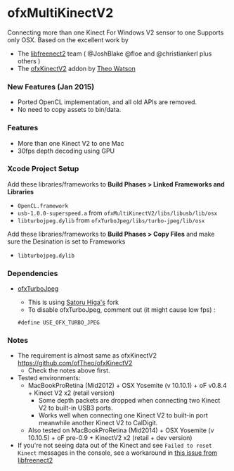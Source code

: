 ofxMultiKinectV2
================

Connecting more than one Kinect For Windows V2 sensor to one Supports only OSX. Based on the excellent work by

- The [libfreenect2](https://github.com/OpenKinect/libfreenect2) team ( @JoshBlake @floe and @christiankerl plus others )
- The [ofxKinectV2](https://github.com/ofTheo/ofxKinectV2) addon by [Theo Watson](https://github.com/ofTheo)


### New Features (Jan 2015)

- Ported OpenCL implementation, and all old APIs are removed.
- No need to copy assets to bin/data.

### Features

- More than one Kinect V2 to one Mac
- 30fps depth decoding using GPU

### Xcode Project Setup

Add these libraries/frameworks to **Build Phases > Linked Frameworks and Libraries**

- `OpenCL.framework`
- `usb-1.0.0-superspeed.a` from `ofxMultiKinectV2/libs/libusb/lib/osx`
- `libturbojpeg.dylib` from `ofxTurboJpeg/libs/turbo-jpeg/lib/osx`

Add these libraries/frameworks to **Build Phases > Copy Files** and make sure the Desination is set to Frameworks

- `libturbojpeg.dylib`

### Dependencies

- [ofxTurboJpeg](https://github.com/satoruhiga/ofxTurboJpeg)
  - This is using [Satoru Higa's](https://github.com/satoruhiga) fork
  - To disable ofxTurboJpeg, comment out (it might cause low fps) :
  
  `#define USE_OFX_TURBO_JPEG`

### Notes

- The requirement is almost same as ofxKinectV2 https://github.com/ofTheo/ofxKinectV2
  - Check the notes above first.
- Tested environments: 
  - MacBookProRetina (Mid2012) + OSX Yosemite (v 10.10.1) + oF v0.8.4 + Kinect V2 x2 (retail version)  
	  - Some depth packets are dropped when connecting two Kinect V2 to built-in USB3 ports.
	  - Works well when connecting one Kinect V2 to built-in port meanwhile another Kinect V2 to CalDigit.
  - Also tested on MacBookProRetina (Mid2014) + OSX Yosemite (v 10.10.5) + oF pre-0.9 + KinectV2 x2 (retail + dev version)  
- If you're not seeing data out of the Kinect and see `Failed to reset Kinect` messages in the console,
  see a workaround in [this issue from libfreenect2](https://github.com/OpenKinect/libfreenect2/issues/31#issuecomment-58154847)
